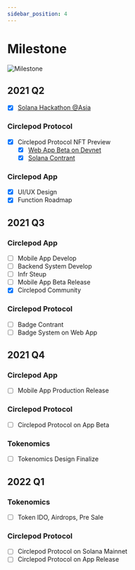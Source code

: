 ```yaml
---
sidebar_position: 4
---
```


# Milestone

![Milestone](/img/milestone/Circlepod-Milestone.svg)

## 2021 Q2

- [x] [Solana Hackathon @Asia](https://hackerlink.io/buidl/710?roundProj=607)

### Circlepod Protocol

- [x] Circlepod Protocol NFT Preview
    - [x] [Web App Beta on Devnet](https://launch.circlepod.app)
    - [x] [Solana Contrant](https://github.com/Circelpod/Circlepod-Protocol)

### Circlepod App

- [x] UI/UX Design
- [x] Function Roadmap

## 2021 Q3

### Circlepod App

- [ ] Mobile App Develop
- [ ] Backend System Develop
- [ ] Infr Steup
- [ ] Mobile App Beta Release
- [x] Circlepod Community

### Circlepod Protocol

- [ ] Badge Contrant
- [ ] Badge System on Web App

## 2021 Q4

### Circlepod App

- [ ] Mobile App Production Release

### Circlepod Protocol

- [ ] Circlepod Protocol on App Beta

### Tokenomics

- [ ] Tokenomics Design Finalize

## 2022 Q1

### Tokenomics

- [ ] Token IDO, Airdrops, Pre Sale

### Circlepod Protocol

- [ ] Circlepod Protocol on Solana Mainnet
- [ ] Circlepod Protocol on App Release
